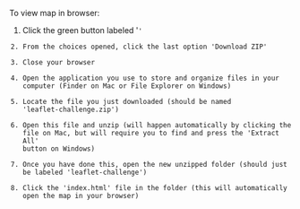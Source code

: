 To view map in browser:

1. Click the green button labeled '<Code>'
2. From the choices opened, click the last option 'Download ZIP'
3. Close your browser
4. Open the application you use to store and organize files in your computer (Finder on Mac or File Explorer on Windows)
5. Locate the file you just downloaded (should be named 'leaflet-challenge.zip')
6. Open this file and unzip (will happen automatically by clicking the file on Mac, but will require you to find and press the 'Extract All' button on Windows)
7. Once you have done this, open the new unzipped folder (should just be labeled 'leaflet-challenge')
8. Click the 'index.html' file in the folder (this will automatically open the map in your browser)
